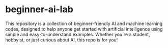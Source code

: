 # beginner-ai-lab
This repository is a collection of beginner-friendly AI and machine learning codes, designed to help anyone get started with artificial intelligence using simple and easy-to-understand examples. Whether you're a student, hobbyist, or just curious about AI, this repo is for you!
